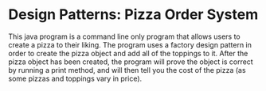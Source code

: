 # Design Patterns: Pizza Order System

This java program is a command line only program that allows users to create a pizza to their liking. The program uses a factory design pattern in order to create the pizza object and add all of the toppings to it. After the pizza object has been created, the program will prove the object is correct by running a print method, and will then tell you the cost of the pizza (as some pizzas and toppings vary in price).